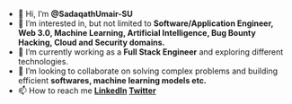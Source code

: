 - 👋 Hi, I’m **@SadaqathUmair-SU**
- 👀 I’m interested in, but not limited to **Software/Application Engineer, Web 3.0, Machine Learning, Artificial Intelligence, Bug Bounty Hacking, Cloud and Security domains.**
- 🌱 I’m currently working as a **Full Stack Engineer** and exploring different technologies.
- 💞️ I’m looking to collaborate on solving complex problems and building efficient **softwares, machine learning models etc.**
- 📫 How to reach me **[LinkedIn](https://www.linkedin.com/in/sadaqath-umair-hi15) [Twitter](https://twitter.com/Sadaqath_Umair)**

<!---
SadaqathUmair-SU/SadaqathUmair-SU is a ✨ special ✨ repository because its `README.md` (this file) appears on your GitHub profile.
You can click the Preview link to take a look at your changes.
--->
